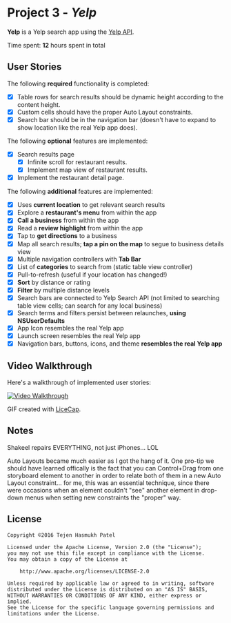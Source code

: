 # Project 3 - *Yelp*

**Yelp** is a Yelp search app using the [Yelp API](http://www.yelp.com/developers/documentation/v2/search_api).

Time spent: **12** hours spent in total

## User Stories

The following **required** functionality is completed:

- [X] Table rows for search results should be dynamic height according to the content height.
- [X] Custom cells should have the proper Auto Layout constraints.
- [X] Search bar should be in the navigation bar (doesn't have to expand to show location like the real Yelp app does).

The following **optional** features are implemented:

- [X] Search results page
   - [X] Infinite scroll for restaurant results.
   - [X] Implement map view of restaurant results.
- [X] Implement the restaurant detail page.

The following **additional** features are implemented:

- [X] Uses **current location** to get relevant search results
- [X] Explore a **restaurant's menu** from within the app
- [X] **Call a business** from within the app
- [X] Read a **review highlight** from within the app
- [X] Tap to **get directions** to a business
- [X] Map all search results; **tap a pin on the map** to segue to business details view
- [X] Multiple navigation controllers with **Tab Bar**
- [X] List of **categories** to search from (static table view controller)
- [X] Pull-to-refresh (useful if your location has changed!)
- [X] **Sort** by distance or rating
- [X] **Filter** by multiple distance levels
- [X] Search bars are connected to Yelp Search API (not limited to searching table view cells; can search for any local business)
- [X] Search terms and filters persist between relaunches, **using NSUserDefaults**
- [X] App Icon resembles the real Yelp app
- [X] Launch screen resembles the real Yelp app
- [X] Navigation bars, buttons, icons, and theme **resembles the real Yelp app**

## Video Walkthrough 

Here's a walkthrough of implemented user stories:

[<img src='http://img.tejen.net/a32dddb791eefd513aedb61d74afe7aa.gif' title='Video Walkthrough' width='' alt='Video Walkthrough' />](http://x.tejen.net/bgb)

GIF created with [LiceCap](http://www.cockos.com/licecap/).

## Notes

Shakeel repairs EVERYTHING, not just iPhones... LOL

Auto Layouts became much easier as I got the hang of it. One pro-tip we should have learned offically is the fact that you can Control+Drag from one storyboard element to another in order to relate both of them in a new Auto Layout constraint... for me, this was an essential technique, since there were occasions when an element couldn't "see" another element in drop-down menus when setting new constraints the "proper" way.

## License

    Copyright ©2016 Tejen Hasmukh Patel

    Licensed under the Apache License, Version 2.0 (the "License");
    you may not use this file except in compliance with the License.
    You may obtain a copy of the License at

        http://www.apache.org/licenses/LICENSE-2.0

    Unless required by applicable law or agreed to in writing, software
    distributed under the License is distributed on an "AS IS" BASIS,
    WITHOUT WARRANTIES OR CONDITIONS OF ANY KIND, either express or implied.
    See the License for the specific language governing permissions and
    limitations under the License.
